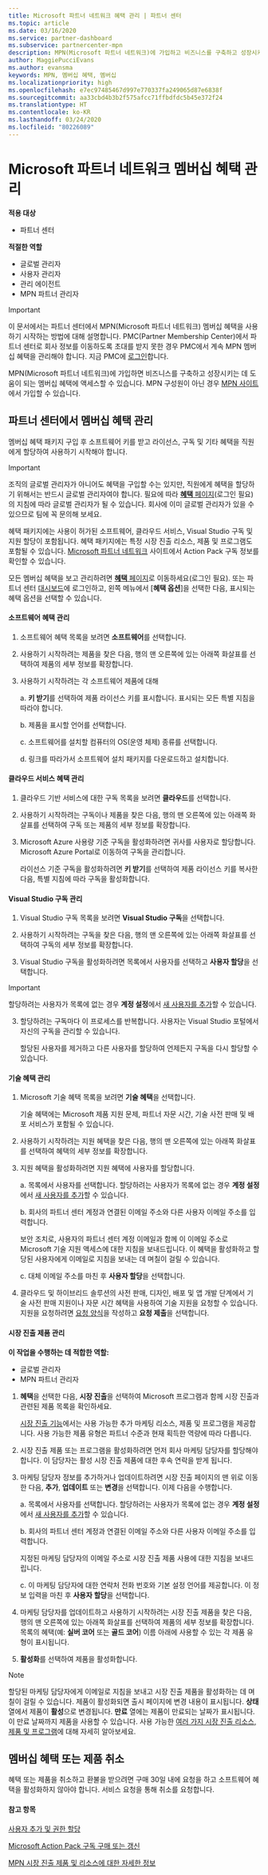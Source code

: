 ```yaml
---
title: Microsoft 파트너 네트워크 혜택 관리 | 파트너 센터
ms.topic: article
ms.date: 03/16/2020
ms.service: partner-dashboard
ms.subservice: partnercenter-mpn
description: MPN(Microsoft 파트너 네트워크)에 가입하고 비즈니스를 구축하고 성장시키는 데 도움이 되는 멤버십 혜택을 관리합니다.
author: MaggiePucciEvans
ms.author: evansma
keywords: MPN, 멤버십 혜택, 멤버십
ms.localizationpriority: high
ms.openlocfilehash: e7ec97485467d997e770337fa249065d87e6838f
ms.sourcegitcommit: aa33cbd4b3b2f575afcc71ffbdfdc5b45e372f24
ms.translationtype: HT
ms.contentlocale: ko-KR
ms.lasthandoff: 03/24/2020
ms.locfileid: "80226089"
---
```

# <a name="manage-your-microsoft-partner-network-membership-benefits"></a>Microsoft 파트너 네트워크 멤버십 혜택 관리

**적용 대상**

-  파트너 센터

**적절한 역할**
-    글로벌 관리자
-    사용자 관리자
-    관리 에이전트
-    MPN 파트너 관리자

>[!IMPORTANT]
>이 문서에서는 파트너 센터에서 MPN(Microsoft 파트너 네트워크) 멤버십 혜택을 사용하기 시작하는 방법에 대해 설명합니다. PMC(Partner Membership Center)에서 파트너 센터로 회사 정보를 이동하도록 초대를 받지 못한 경우 PMC에서 계속 MPN 멤버십 혜택을 관리해야 합니다. 지금 PMC에 [로그인](https://partner.microsoft.com/_login?authType=OpenIdConnect)합니다.

MPN(Microsoft 파트너 네트워크)에 가입하면 비즈니스를 구축하고 성장시키는 데 도움이 되는 멤버십 혜택에 액세스할 수 있습니다. MPN 구성원이 아닌 경우 [MPN 사이트](https://partner.microsoft.com/membership)에서 가입할 수 있습니다.


## <a name="manage-your-membership-benefits-in-the-partner-center"></a>파트너 센터에서 멤버십 혜택 관리

멤버십 혜택 패키지 구입 후 소프트웨어 키를 받고 라이선스, 구독 및 기타 혜택을 직원에게 할당하여 사용하기 시작해야 합니다. 

>[!IMPORTANT]
>조직의 글로벌 관리자가 아니어도 혜택을 구입할 수는 있지만, 직원에게 혜택을 할당하기 위해서는 반드시 글로벌 관리자여야 합니다. 필요에 따라 [**혜택** 페이지](https://partnercenter.microsoft.com/pcv/partnership/benefits)(로그인 필요)의 지침에 따라 글로벌 관리자가 될 수 있습니다. 회사에 이미 글로벌 관리자가 있을 수 있으므로 팀에 꼭 문의해 보세요.

혜택 패키지에는 사용이 허가된 소프트웨어, 클라우드 서비스, Visual Studio 구독 및 지원 할당이 포함됩니다. 혜택 패키지에는 특정 시장 진출 리소스, 제품 및 프로그램도 포함될 수 있습니다. [Microsoft 파트너 네트워크](https://partner.microsoft.com/membership/internal-use-software) 사이트에서 Action Pack 구독 정보를 확인할 수 있습니다.  

모든 멤버십 혜택을 보고 관리하려면 [**혜택** 페이지](https://partnercenter.microsoft.com/pcv/partnership/benefits)로 이동하세요(로그인 필요). 또는 파트너 센터 [대시보드](https://docs.microsoft.com/partner-center/)에 로그인하고, 왼쪽 메뉴에서 [**혜택 옵션**]을 선택한 다음, 표시되는 혜택 옵션을 선택할 수 있습니다.  

#### <a name="manage-software-benefits"></a>소프트웨어 혜택 관리

1.  소프트웨어 혜택 목록을 보려면 **소프트웨어**를 선택합니다. 

2.  사용하기 시작하려는 제품을 찾은 다음, 행의 맨 오른쪽에 있는 아래쪽 화살표를 선택하여 제품의 세부 정보를 확장합니다. 

3. 사용하기 시작하려는 각 소프트웨어 제품에 대해

    a. **키 받기**를 선택하여 제품 라이선스 키를 표시합니다. 표시되는 모든 특별 지침을 따라야 합니다.

    b. 제품을 표시할 언어를 선택합니다.

    c. 소프트웨어를 설치할 컴퓨터의 OS(운영 체제) 종류를 선택합니다.

    d. 링크를 따라가서 소프트웨어 설치 패키지를 다운로드하고 설치합니다.


#### <a name="manage-cloud-services-benefits"></a>클라우드 서비스 혜택 관리

1. 클라우드 기반 서비스에 대한 구독 목록을 보려면 **클라우드**를 선택합니다.

2. 사용하기 시작하려는 구독이나 제품을 찾은 다음, 행의 맨 오른쪽에 있는 아래쪽 화살표를 선택하여 구독 또는 제품의 세부 정보를 확장합니다. 

3. Microsoft Azure 사용량 기준 구독을 활성화하려면 귀사를 사용자로 할당합니다. Microsoft Azure Portal로 이동하여 구독을 관리합니다.

    라이선스 기준 구독을 활성화하려면 **키 받기**를 선택하여 제품 라이선스 키를 복사한 다음, 특별 지침에 따라 구독을 활성화합니다.  


#### <a name="manage-visual-studio-subscriptions"></a>Visual Studio 구독 관리

1. Visual Studio 구독 목록을 보려면 **Visual Studio 구독**을 선택합니다. 

2. 사용하기 시작하려는 구독을 찾은 다음, 행의 맨 오른쪽에 있는 아래쪽 화살표를 선택하여 구독의 세부 정보를 확장합니다. 

3. Visual Studio 구독을 활성화하려면 목록에서 사용자를 선택하고 **사용자 할당**을 선택합니다. 

> [!IMPORTANT]  
> 할당하려는 사용자가 목록에 없는 경우 **계정 설정**에서 [새 사용자를 추가](create-user-accounts-and-set-permissions.md)할 수 있습니다.

3. 할당하려는 구독마다 이 프로세스를 반복합니다. 사용자는 Visual Studio 포털에서 자신의 구독을 관리할 수 있습니다. 

    할당된 사용자를 제거하고 다른 사용자를 할당하여 언제든지 구독을 다시 할당할 수 있습니다. 


#### <a name="manage-technical-benefits"></a>기술 혜택 관리

1. Microsoft 기술 혜택 목록을 보려면 **기술 혜택**을 선택합니다.

    기술 혜택에는 Microsoft 제품 지원 문제, 파트너 자문 시간, 기술 사전 판매 및 배포 서비스가 포함될 수 있습니다.   

2. 사용하기 시작하려는 지원 혜택을 찾은 다음, 행의 맨 오른쪽에 있는 아래쪽 화살표를 선택하여 혜택의 세부 정보를 확장합니다. 

3. 지원 혜택을 활성화하려면 지원 혜택에 사용자를 할당합니다. 
   
    a.  목록에서 사용자를 선택합니다. 할당하려는 사용자가 목록에 없는 경우 **계정 설정**에서 [새 사용자를 추가](create-user-accounts-and-set-permissions.md)할 수 있습니다.

    b.  회사의 파트너 센터 계정과 연결된 이메일 주소와 다른 사용자 이메일 주소를 입력합니다. 
    
    보안 조치로, 사용자의 파트너 센터 계정 이메일과 함께 이 이메일 주소로 Microsoft 기술 지원 액세스에 대한 지침을 보내드립니다. 이 혜택을 활성화하고 할당된 사용자에게 이메일로 지침을 보내는 데 며칠이 걸릴 수 있습니다.    
    
    c.  대체 이메일 주소를 마친 후 **사용자 할당**을 선택합니다. 

4. 클라우드 및 하이브리드 솔루션의 사전 판매, 디자인, 배포 및 앱 개발 단계에서 기술 사전 판매 지원이나 자문 시간 혜택을 사용하여 기술 지원을 요청할 수 있습니다. 지원을 요청하려면 [요청 양식](https://partnercenter.microsoft.com/pcv/partnership/benefits/createadvisoryhoursservicerequest)을 작성하고 **요청 제출**을 선택합니다.

#### <a name="manage-go-to-market-offers"></a>시장 진출 제품 관리

**이 작업을 수행하는 데 적합한 역할:**

- 글로벌 관리자
- MPN 파트너 관리자


1. **혜택**을 선택한 다음, **시장 진출**을 선택하여 Microsoft 프로그램과 함께 시장 진출과 관련된 제품 목록을 확인하세요.

    [시장 진출 기능](mpn-learn-about-go-to-market-benefits.md)에서는 사용 가능한 추가 마케팅 리소스, 제품 및 프로그램을 제공합니다. 사용 가능한 제품 유형은 파트너 수준과 현재 획득한 역량에 따라 다릅니다.

2. 시장 진출 제품 또는 프로그램을 활성화하려면 먼저 회사 마케팅 담당자를 할당해야 합니다. 이 담당자는 활성 시장 진출 제품에 대한 후속 연락을 받게 됩니다.

3. 마케팅 담당자 정보를 추가하거나 업데이트하려면 시장 진출 페이지의 맨 위로 이동한 다음, **추가**, **업데이트** 또는 **변경**을 선택합니다. 이제 다음을 수행합니다.  
   
    a.  목록에서 사용자를 선택합니다. 할당하려는 사용자가 목록에 없는 경우 **계정 설정**에서 [새 사용자를 추가](create-user-accounts-and-set-permissions.md)할 수 있습니다.

    b.  회사의 파트너 센터 계정과 연결된 이메일 주소와 다른 사용자 이메일 주소를 입력합니다. 
    
    지정된 마케팅 담당자의 이메일 주소로 시장 진출 제품 사용에 대한 지침을 보내드립니다. 
    
    c.  이 마케팅 담당자에 대한 연락처 전화 번호와 기본 설정 언어를 제공합니다. 이 정보 입력을 마친 후 **사용자 할당**을 선택합니다. 

4. 마케팅 담당자를 업데이트하고 사용하기 시작하려는 시장 진출 제품을 찾은 다음, 행의 맨 오른쪽에 있는 아래쪽 화살표를 선택하여 제품의 세부 정보를 확장합니다. 목록의 혜택(예: **실버 코어** 또는 **골드 코어**) 이름 아래에 사용할 수 있는 각 제품 유형이 표시됩니다.

5. **활성화**를 선택하여 제품을 활성화합니다.

> [!NOTE]
>할당된 마케팅 담당자에게 이메일로 지침을 보내고 시장 진출 제품을 활성화하는 데 며칠이 걸릴 수 있습니다. 제품이 활성화되면 출시 페이지에 변경 내용이 표시됩니다. **상태** 열에서 제품이 **활성**으로 변경됩니다. **만료** 열에는 제품이 만료되는 날짜가 표시됩니다. 이 만료 날짜까지 제품을 사용할 수 있습니다. 사용 가능한 [여러 가지 시장 진출 리소스, 제품 및 프로그램](mpn-learn-about-go-to-market-benefits.md)에 대해 자세히 알아보세요.  


## <a name="cancel-a-membership-benefit-or-offer"></a>멤버십 혜택 또는 제품 취소

혜택 또는 제품을 취소하고 환불을 받으려면 구매 30일 내에 요청을 하고 소프트웨어 혜택을 활성화하지 않아야 합니다. 서비스 요청을 통해 취소를 요청합니다.


#### <a name="see-also"></a>참고 항목

[사용자 추가 및 권한 할당](create-user-accounts-and-set-permissions.md)

[Microsoft Action Pack 구독 구매 또는 갱신](mpn-get-action-pack.md)

[MPN 시장 진출 제품 및 리소스에 대한 자세한 정보](mpn-learn-about-go-to-market-benefits.md)
